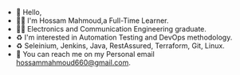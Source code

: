 - 👋 Hello,
- 👨‍💻 I'm Hossam Mahmoud,a Full-Time Learner.
- 👨‍🎓 Electronics and Communication Engineering graduate.
- ♻️ I'm interested in Automation Testing and DevOps methodology.
- ♻️ Seleinium, Jenkins, Java, RestAssured, Terraform, Git, Linux. 
- 📠 You can reach me on my Personal email hossammahmoud660@gmail.com.









